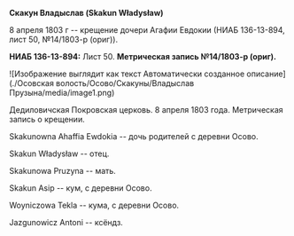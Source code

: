 **Скакун Владыслав (Skakun Władysław)**

8 апреля 1803 г -- крещение дочери Агафии Евдокии (НИАБ 136-13-894, лист
50, №14/1803-р (ориг)).

**НИАБ 136-13-894:** Лист 50. **Метрическая запись №14/1803-р (ориг).**

![Изображение выглядит как текст Автоматически созданное
описание](./Осовская волость/Осово/Скакуны/Владыслав Прузына/media/image1.png)

Дедиловичская Покровская церковь. 8 апреля 1803 года. Метрическая запись
о крещении.

Skakunowna Ahaffia Ewdokia -- дочь родителей с деревни Осовo.

Skakun Władysław -- отец.

Skakunowa Pruzyna -- мать.

Skakun Asip -- кум, с деревни Осовo.

Woyniczowa Tekla -- кума, с деревни Осовo.

Jazgunowicz Antoni -- ксёндз.
